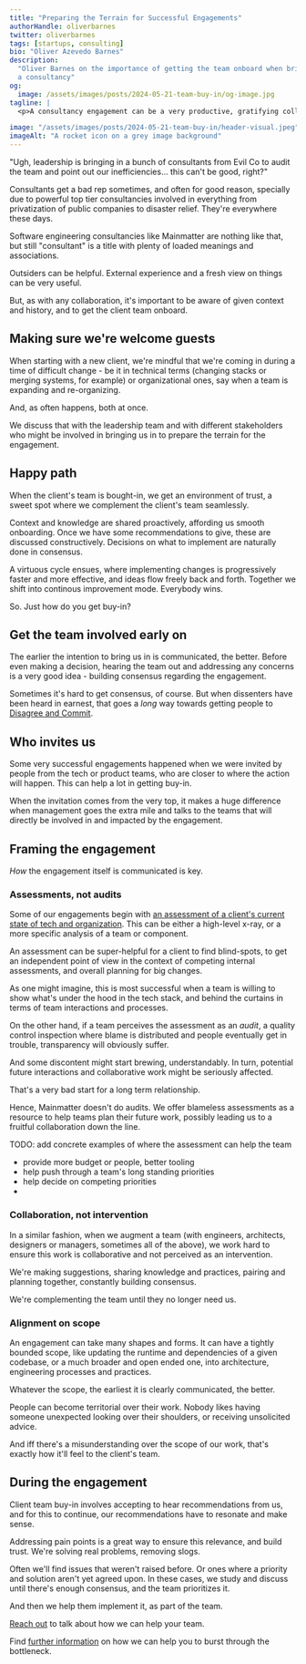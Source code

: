 ```yaml
---
title: "Preparing the Terrain for Successful Engagements"
authorHandle: oliverbarnes
twitter: oliverbarnes
tags: [startups, consulting]
bio: "Oliver Azevedo Barnes"
description:
  "Oliver Barnes on the importance of getting the team onboard when bringing in
  a consultancy"
og:
  image: /assets/images/posts/2024-05-21-team-buy-in/og-image.jpg
tagline: |
  <p>A consultancy engagement can be a very productive, gratifying collaborative process. That's _if_ the client's team is onboard with having it come in to help</p>

image: "/assets/images/posts/2024-05-21-team-buy-in/header-visual.jpeg"
imageAlt: "A rocket icon on a grey image background"
---
```


"Ugh, leadership is bringing in a bunch of consultants from Evil Co to audit the
team and point out our inefficiencies… this can't be good, right?"

Consultants get a bad rep sometimes, and often for good reason, specially due to
powerful top tier consultancies involved in everything from privatization of
public companies to disaster relief. They're everywhere these days.

Software engineering consultancies like Mainmatter are nothing like that, but
still "consultant" is a title with plenty of loaded meanings and associations.

Outsiders can be helpful. External experience and a fresh view on things can be very useful.

But, as with any collaboration, it's important to be aware of given context and history, and
to get the client team onboard.

## Making sure we're welcome guests

When starting with a new client, we're mindful that we're coming in during a time 
of difficult change - be it in technical terms (changing stacks or merging systems, for example) or organizational ones, say when a team is expanding and re-organizing.

And, as often happens, both at once.

We discuss that with the leadership team and with different stakeholders who might be
involved in bringing us in to prepare the terrain for the engagement.

## Happy path

When the client's team is bought-in, we get an environment of trust, a sweet spot
where we complement the client's team seamlessly.

Context and knowledge are shared proactively, affording us smooth onboarding.
Once we have some recommendations to give, these are discussed constructively.
Decisions on what to implement are naturally done in consensus.

A virtuous cycle ensues, where implementing changes is progressively faster and
more effective, and ideas flow freely back and forth. Together we shift into
continous improvement mode. Everybody wins.

So. Just how do you get buy-in?

## Get the team involved early on

The earlier the intention to bring us in is communicated, the better. Before
even making a decision, hearing the team out and addressing any concerns is a
very good idea - building consensus regarding the engagement.

Sometimes it's hard to get consensus, of course. But when dissenters have been
heard in earnest, that goes a _long_ way towards getting people to
[Disagree and Commit](https://en.wikipedia.org/wiki/Disagree_and_commit).

## Who invites us

Some very successful engagements happened when we were invited by people from
the tech or product teams, who are closer to where the action will happen. This
can help a lot in getting buy-in.

When the invitation comes from the very top, it makes a huge difference when
management goes the extra mile and talks to the teams that will directly be
involved in and impacted by the engagement.

## Framing the engagement

_How_ the engagement itself is communicated is key.

### Assessments, not audits

Some of our engagements begin with
[an assessment of a client's current state of tech and organization](https://mainmatter.com/services/strategic-advice/).
This can be either a high-level x-ray, or a more specific analysis of a team or
component.

An assessment can be super-helpful for a client to find blind-spots, to get an
independent point of view in the context of competing internal assessments, and
overall planning for big changes.

As one might imagine, this is most successful when a team is willing to show
what's under the hood in the tech stack, and behind the curtains in terms of
team interactions and processes.

On the other hand, if a team perceives the assessment as an _audit_, a quality
control inspection where blame is distributed and people eventually get in
trouble, transparency will obviously suffer.

And some discontent might start brewing, understandably. In turn, potential
future interactions and collaborative work might be seriously affected.

That's a very bad start for a long term relationship.

Hence, Mainmatter doesn't do audits. We offer blameless assessments as a
resource to help teams plan their future work, possibly leading us to a fruitful
collaboration down the line.

TODO: add concrete examples of where the assessment can help the team

- provide more budget or people, better tooling
- help push through a team's long standing priorities
- help decide on competing priorities
-

### Collaboration, not intervention

In a similar fashion, when we augment a team (with engineers, architects,
designers or managers, sometimes all of the above), we work hard to ensure this
work is collaborative and not perceived as an intervention.

We're making suggestions, sharing knowledge and practices, pairing and planning
together, constantly building consensus.

We're complementing the team until they no longer need us.

### Alignment on scope

An engagement can take many shapes and forms. It can have a tightly bounded
scope, like updating the runtime and dependencies of a given codebase, or a much
broader and open ended one, into architecture, engineering processes and practices.

Whatever the scope, the earliest it is clearly communicated, the better.

People can become territorial over their work. Nobody likes having someone unexpected 
looking over their shoulders, or receiving unsolicited advice. 

And iff there's a misunderstanding over the scope of our work, that's exactly
how it'll feel to the client's team.

## During the engagement

Client team buy-in involves accepting to hear recommendations from us, and for
this to continue, our recommendations have to resonate and make sense.

Addressing pain points is a great way to ensure this relevance, and build trust.
We're solving real problems, removing slogs.

Often we'll find issues that weren't raised before. Or ones where a priority and
solution aren't yet agreed upon. In these cases, we study and discuss until
there's enough consensus, and the team prioritizes it.

And then we help them implement it, as part of the team.

[Reach out](/contact/) to talk about how we can help your team.

Find [further information](/startups/) on how we can help you to burst through
the bottleneck.
